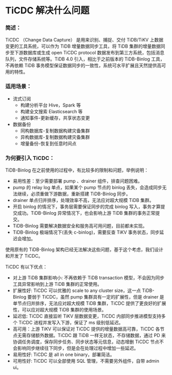 # TiCDC 解决什么问题

### 简述：
TiCDC （Change Data Capture） 是用来识别、捕捉、交付 TiDB/TiKV 上数据变更的工具系统，可以作为 TiDB 增量数据同步工具，将 TiDB 集群的增量数据同步至下游数据库或生成 open TiCDC protocol 数据发布到第三方系统，包括消息队列，文件存储系统等。TiDB 4.0 引入，相比于之前版本的 TiDB-Binlog 工具，不再依赖 TiDB 事务模型保证数据同步的一致性，系统可水平扩展且天然提供高可用的特性。

### 适用场景：
+ 流式订阅
 	+ 构建分析平台 Hive，Spark 等
	+ 构建全文搜索 Elasticsearch 等
	+ 通知事件-更新缓存，共享状态变更
+ 数据备份
	+ 同构数据库-复制数据构建灾备集群
	+ 异构数据库-复制数据构建灾备集群
	+ 增量备份-恢复到任意时间点

### 为何要引入 TiCDC：
TiDB-Binlog 在之前使用的过程中，有比较多的限制和问题，举例说明：
+ 易用性差：至少需要部署 pump 、drainer 组件，排查问题困难。
+ pump 的 relay log 单点，如果某个 pump 节点的 binlog 丢失，会造成同步无法继续，必须重做下游数据，重新搭建 TiDB-Binlog 同步。
+ drainer 单点归并排序，处理效率不高，无法应对超大规模 TiDB 集群。
+ 开启 binlog 的情况下，事务层需要保证同步的完成 binlog 写入，事务才算提交成功。TiDB-Binlog 异常情况下，也会影响上游 TiDB 集群的事务正常提交。
+ TiDB-Binlog 需要解决数据安全和服务高可用问题，目前都未实现。
+ TiDB-Binlog 极端情况下(丢失 c-binlog)，需要反查 TiKV 事务状态，同步延迟会增加。

使用原有的 TiDB-Binlog 架构已经无法解决这些问题，基于这个考虑，我们设计和开发了 TiCDC。

TiCDC 有以下优点：
+ 对上游 TiDB 集群影响小: 不再依赖于 TiDB transaction 模型，不会因为同步工具异常影响到上游 TiDB 集群的正常使用。
+ 扩展性好: TiCDC 可以优雅的 scale to any cluster size，这一点 TiDB-Binlog 要弱于 TiCDC，虽然 pump 集群具有一定的扩展性，但是 drainer 是单节点归并排序，无法应对超大规模 TiDB 集群，TiCDC 提供了更良好的扩展性，可以应对超大规模 TiDB 集群的使用场景。
+ 延迟低: TiCDC 直接监听 TiKV 层数据变更，TiCDC 内部同步推进模型支持多个 TiCDC 进程并发写入下游，保证了 ms 级别低延迟。
+ 高可用：上游 TiKV 可以保证对 TiCDC 提供的增量数据高可靠，TiCDC 各节点无需存储额外数据。TiCDC 跟 TiDB 一样无状态，不存储数据，通过 PD 来协调任务调度，保存同步任务、同步状态等元信息，动态增删 TiCDC 节点不会影响同步继续往下同步，但是会在处理过程中增加一些延迟。
+ 易用性好: TiCDC 是 all in one binary，部署简洁。
+ 可用性好: TiCDC 可以全部使用 SQL 管理，不需要另外组件，自带 admin ui。
